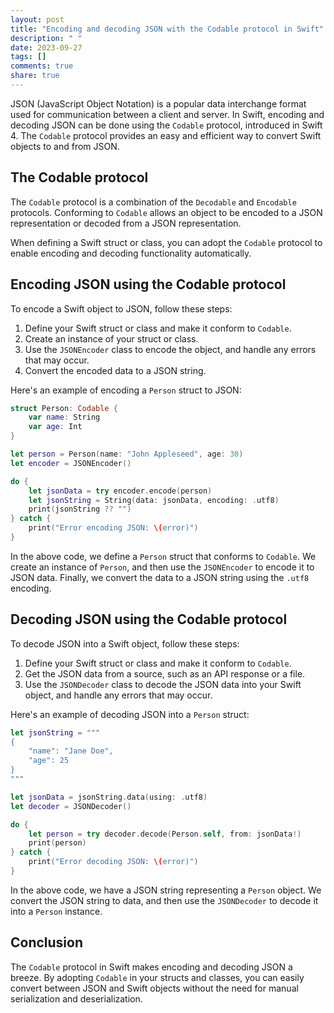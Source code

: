 ```yaml
---
layout: post
title: "Encoding and decoding JSON with the Codable protocol in Swift"
description: " "
date: 2023-09-27
tags: []
comments: true
share: true
---
```


JSON (JavaScript Object Notation) is a popular data interchange format used for communication between a client and server. In Swift, encoding and decoding JSON can be done using the `Codable` protocol, introduced in Swift 4. The `Codable` protocol provides an easy and efficient way to convert Swift objects to and from JSON.

## The Codable protocol

The `Codable` protocol is a combination of the `Decodable` and `Encodable` protocols. Conforming to `Codable` allows an object to be encoded to a JSON representation or decoded from a JSON representation.

When defining a Swift struct or class, you can adopt the `Codable` protocol to enable encoding and decoding functionality automatically.

## Encoding JSON using the Codable protocol

To encode a Swift object to JSON, follow these steps:

1. Define your Swift struct or class and make it conform to `Codable`.
2. Create an instance of your struct or class.
3. Use the `JSONEncoder` class to encode the object, and handle any errors that may occur.
4. Convert the encoded data to a JSON string.

Here's an example of encoding a `Person` struct to JSON:

```swift
struct Person: Codable {
    var name: String
    var age: Int
}

let person = Person(name: "John Appleseed", age: 30)
let encoder = JSONEncoder()

do {
    let jsonData = try encoder.encode(person)
    let jsonString = String(data: jsonData, encoding: .utf8)
    print(jsonString ?? "")
} catch {
    print("Error encoding JSON: \(error)")
}
```

In the above code, we define a `Person` struct that conforms to `Codable`. We create an instance of `Person`, and then use the `JSONEncoder` to encode it to JSON data. Finally, we convert the data to a JSON string using the `.utf8` encoding.

## Decoding JSON using the Codable protocol

To decode JSON into a Swift object, follow these steps:

1. Define your Swift struct or class and make it conform to `Codable`.
2. Get the JSON data from a source, such as an API response or a file.
3. Use the `JSONDecoder` class to decode the JSON data into your Swift object, and handle any errors that may occur.

Here's an example of decoding JSON into a `Person` struct:

```swift
let jsonString = """
{
    "name": "Jane Doe",
    "age": 25
}
"""

let jsonData = jsonString.data(using: .utf8)
let decoder = JSONDecoder()

do {
    let person = try decoder.decode(Person.self, from: jsonData!)
    print(person)
} catch {
    print("Error decoding JSON: \(error)")
}
```

In the above code, we have a JSON string representing a `Person` object. We convert the JSON string to data, and then use the `JSONDecoder` to decode it into a `Person` instance.

## Conclusion

The `Codable` protocol in Swift makes encoding and decoding JSON a breeze. By adopting `Codable` in your structs and classes, you can easily convert between JSON and Swift objects without the need for manual serialization and deserialization.